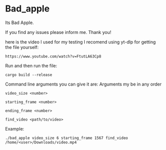 # Bad_apple
Its Bad Apple.

If you find any issues please inform me. Thank you!

  here is the video I used for my testing I recomend using yt-dlp for getting the file yourself:
  
  ```https://www.youtube.com/watch?v=FtutLA63Cp8```


Run and then run the file:

```cargo build --release```


Command line arguments you can give it are:
Arguments my be in any order

```video_size <number>```

```starting_frame <number>```

```ending_frame <number>```

```find_video <path/to/video>```

Example:

```./bad_apple video_size 6 starting_frame 1567 find_video /home/<user>/Downloads/video.mp4```
